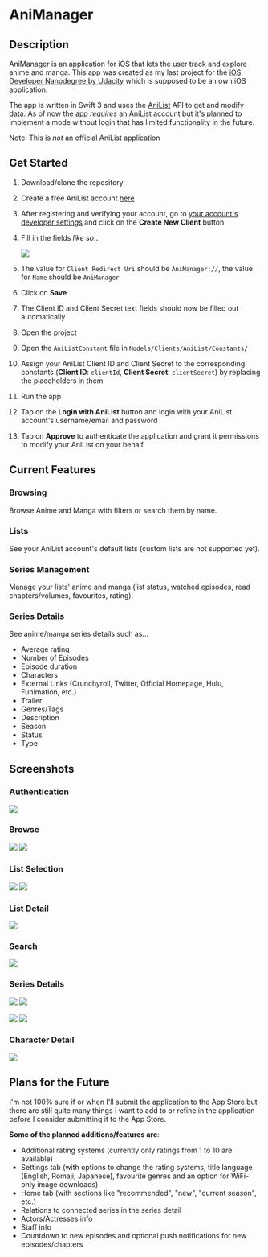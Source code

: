 # AniManager
## Description
AniManager is an application for iOS that lets the user track and explore anime and manga. This app was created as my last project for the [iOS Developer Nanodegree by Udacity](https://www.udacity.com/course/ios-developer-nanodegree--nd003) which is supposed to be an own iOS application. 

The app is written in Swift 3 and uses the [AniList](https://anilist.co) API to get and modify data. As of now the app *requires* an AniList account but it's planned to implement a mode without login that has limited functionality in the future.

Note: This is *not* an official AniList application

## Get Started
1. Download/clone the repository
2. Create a free AniList account [here](https://anilist.co/register)
3. After registering and verifying your account, go to [your account's developer settings](https://anilist.co/settings/developer) and click on the **Create New Client** button
4. Fill in the fields *like so*...

	![](https://github.com/helmrich/AniManager/blob/master/screenshots/anilist-client-creation.png?raw=true)
  
5. The value for ```Client Redirect Uri``` should be ```AniManager://```, the value for ```Name``` should be ```AniManager```
6. Click on **Save**
7. The Client ID and Client Secret text fields should now be filled out automatically
8. Open the project
9. Open the ```AniListConstant``` file in ```Models/Clients/AniList/Constants/```
10. Assign your AniList Client ID and Client Secret to the corresponding constants (**Client ID**: ```clientId```, **Client Secret**: ```clientSecret```) by replacing the placeholders in them
11. Run the app
12. Tap on the **Login with AniList** button and login with your AniList account's username/email and password
13. Tap on **Approve** to authenticate the application and grant it permissions to modify your AniList on your behalf

## Current Features

### Browsing
Browse Anime and Manga with filters or search them by name.

### Lists
See your AniList account's default lists (custom lists are not supported yet).

### Series Management
Manage your lists' anime and manga (list status, watched episodes, read chapters/volumes, favourites, rating).

### Series Details
See anime/manga series details such as...

- Average rating
- Number of Episodes
- Episode duration
- Characters
- External Links (Crunchyroll, Twitter, Official Homepage, Hulu, Funimation, etc.)
- Trailer
- Genres/Tags
- Description
- Season
- Status
- Type

## Screenshots
### Authentication

![](https://github.com/helmrich/AniManager/blob/master/screenshots/animanager-authentication-login.png?raw=true)

### Browse

![](https://github.com/helmrich/AniManager/blob/master/screenshots/animanager-browse-list.png) ![](https://github.com/helmrich/AniManager/blob/master/screenshots/animanager-browse-filter.png?raw=true)

### List Selection

![](https://github.com/helmrich/AniManager/blob/master/screenshots/animanager-animelists.png) ![](https://github.com/helmrich/AniManager/blob/master/screenshots/animanager-mangalists.png?raw=true)

### List Detail

![](https://github.com/helmrich/AniManager/blob/master/screenshots/animanager-list-detail.png?raw=true)

### Search

![](https://github.com/helmrich/AniManager/blob/master/screenshots/animanager-search.png?raw=true)

### Series Details

![](https://github.com/helmrich/AniManager/blob/master/screenshots/animanager-series-detail-1.png) ![](https://github.com/helmrich/AniManager/blob/master/screenshots/animanager-series-detail-2.png?raw=true)

![](https://github.com/helmrich/AniManager/blob/master/screenshots/animanager-series-detail-3.png) ![](https://github.com/helmrich/AniManager/blob/master/screenshots/animanager-series-detail-4.png?raw=true)

### Character Detail

![](https://github.com/helmrich/AniManager/blob/master/screenshots/animanager-character-detail.png?raw=true)


## Plans for the Future
I'm not 100% sure if or when I'll submit the application to the App Store but there are still quite many things I want to add to or refine in the application before I consider submitting it to the App Store.

**Some of the planned additions/features are**:

- Additional rating systems (currently only ratings from 1 to 10 are available)
- Settings tab (with options to change the rating systems, title language (English, Romaji, Japanese), favourite genres and an option for WiFi-only image downloads)
- Home tab (with sections like "recommended", "new", "current season", etc.)
- Relations to connected series in the series detail
- Actors/Actresses info
- Staff info
- Countdown to new episodes and optional push notifications for new episodes/chapters



